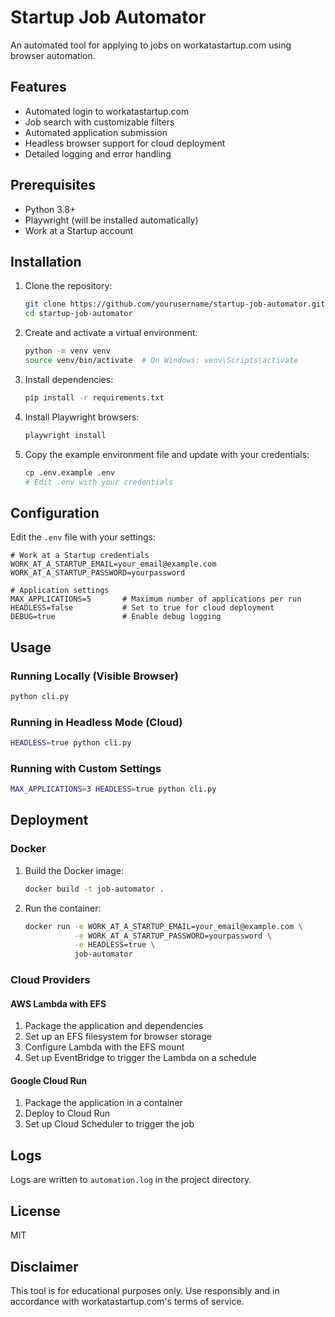 # Startup Job Automator

An automated tool for applying to jobs on workatastartup.com using browser automation.

## Features

- Automated login to workatastartup.com
- Job search with customizable filters
- Automated application submission
- Headless browser support for cloud deployment
- Detailed logging and error handling

## Prerequisites

- Python 3.8+
- Playwright (will be installed automatically)
- Work at a Startup account

## Installation

1. Clone the repository:
   ```bash
   git clone https://github.com/yourusername/startup-job-automator.git
   cd startup-job-automator
   ```

2. Create and activate a virtual environment:
   ```bash
   python -m venv venv
   source venv/bin/activate  # On Windows: venv\Scripts\activate
   ```

3. Install dependencies:
   ```bash
   pip install -r requirements.txt
   ```

4. Install Playwright browsers:
   ```bash
   playwright install
   ```

5. Copy the example environment file and update with your credentials:
   ```bash
   cp .env.example .env
   # Edit .env with your credentials
   ```

## Configuration

Edit the `.env` file with your settings:

```
# Work at a Startup credentials
WORK_AT_A_STARTUP_EMAIL=your_email@example.com
WORK_AT_A_STARTUP_PASSWORD=yourpassword

# Application settings
MAX_APPLICATIONS=5       # Maximum number of applications per run
HEADLESS=false           # Set to true for cloud deployment
DEBUG=true               # Enable debug logging
```

## Usage

### Running Locally (Visible Browser)

```bash
python cli.py
```

### Running in Headless Mode (Cloud)

```bash
HEADLESS=true python cli.py
```

### Running with Custom Settings

```bash
MAX_APPLICATIONS=3 HEADLESS=true python cli.py
```

## Deployment

### Docker

1. Build the Docker image:
   ```bash
   docker build -t job-automator .
   ```

2. Run the container:
   ```bash
   docker run -e WORK_AT_A_STARTUP_EMAIL=your_email@example.com \
              -e WORK_AT_A_STARTUP_PASSWORD=yourpassword \
              -e HEADLESS=true \
              job-automator
   ```

### Cloud Providers

#### AWS Lambda with EFS
1. Package the application and dependencies
2. Set up an EFS filesystem for browser storage
3. Configure Lambda with the EFS mount
4. Set up EventBridge to trigger the Lambda on a schedule

#### Google Cloud Run
1. Package the application in a container
2. Deploy to Cloud Run
3. Set up Cloud Scheduler to trigger the job

## Logs

Logs are written to `automation.log` in the project directory.

## License

MIT

## Disclaimer

This tool is for educational purposes only. Use responsibly and in accordance with workatastartup.com's terms of service.
